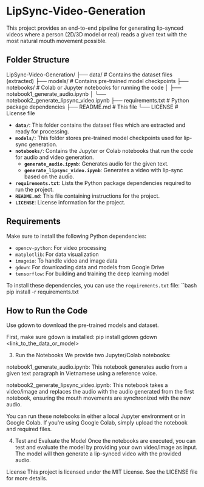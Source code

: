 # LipSync-Video-Generation

This project provides an end-to-end pipeline for generating lip-synced videos where a person (2D/3D model or real) reads a given text with the most natural mouth movement possible.

## Folder Structure
LipSync-Video-Generation/ ├── data/ # Contains the dataset files (extracted) ├── models/ # Contains pre-trained model checkpoints ├── notebooks/ # Colab or Jupyter notebooks for running the code │ ├── notebook1_generate_audio.ipynb │ └── notebook2_generate_lipsync_video.ipynb ├── requirements.txt # Python package dependencies ├── README.md # This file └── LICENSE # License file

- **`data/`**: This folder contains the dataset files which are extracted and ready for processing.
- **`models/`**: This folder stores pre-trained model checkpoints used for lip-sync generation.
- **`notebooks/`**: Contains the Jupyter or Colab notebooks that run the code for audio and video generation.
    - **`generate_audio.ipynb`**: Generates audio for the given text.
    - **`generate_lipsync_video.ipynb`**: Generates a video with lip-sync based on the audio.
- **`requirements.txt`**: Lists the Python package dependencies required to run the project.
- **`README.md`**: This file containing instructions for the project.
- **`LICENSE`**: License information for the project.

## Requirements

Make sure to install the following Python dependencies:

- `opencv-python`: For video processing
- `matplotlib`: For data visualization
- `imageio`: To handle video and image data
- `gdown`: For downloading data and models from Google Drive
- `tensorflow`: For building and training the deep learning model

To install these dependencies, you can use the `requirements.txt` file:
``bash
pip install -r requirements.txt
## How to Run the Code

Use gdown to download the pre-trained models and dataset.

First, make sure gdown is installed:
pip install gdown
gdown <link_to_the_data_or_model>


3. Run the Notebooks
We provide two Jupyter/Colab notebooks:

notebook1_generate_audio.ipynb: This notebook generates audio from a given text paragraph in Vietnamese using a reference voice.

notebook2_generate_lipsync_video.ipynb: This notebook takes a video/image and replaces the audio with the audio generated from the first notebook, ensuring the mouth movements are synchronized with the new audio.

You can run these notebooks in either a local Jupyter environment or in Google Colab. If you're using Google Colab, simply upload the notebook and required files.

4. Test and Evaluate the Model
Once the notebooks are executed, you can test and evaluate the model by providing your own video/image as input. The model will then generate a lip-synced video with the provided audio.

License
This project is licensed under the MIT License. See the LICENSE file for more details.





